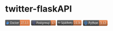 # twitter-flaskAPI

<img src="/TestImages/readme_media/1.png" alt="Demo" width="80" height="20"> <img src="/TestImages/readme_media/2.png" alt="Demo" width="80" height="20"> <img src="/TestImages/readme_media/3.png" alt="Demo" width="80" height="20"> <img src="/TestImages/readme_media/4.png" alt="Demo" width="80" height="20">



